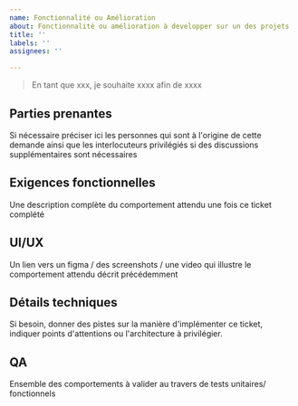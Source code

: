 ```yaml
---
name: Fonctionnalité ou Amélioration
about: Fonctionnalité ou amélioration à developper sur un des projets
title: ''
labels: ''
assignees: ''

---
```


> En tant que xxx, je souhaite xxxx afin de xxxx

## Parties prenantes
Si nécessaire préciser ici les personnes qui sont à l'origine de cette demande ainsi que les  interlocuteurs privilégiés si des discussions supplémentaires sont nécessaires

## Exigences fonctionnelles
Une description complète du comportement attendu une fois ce ticket complété

## UI/UX
Un lien vers un figma / des screenshots / une video qui illustre le comportement attendu décrit précédemment

## Détails techniques
Si besoin, donner des pistes sur la manière d'implémenter ce ticket, indiquer points d'attentions ou l'architecture à privilégier.

## QA
Ensemble des comportements à valider au travers de tests unitaires/ fonctionnels
